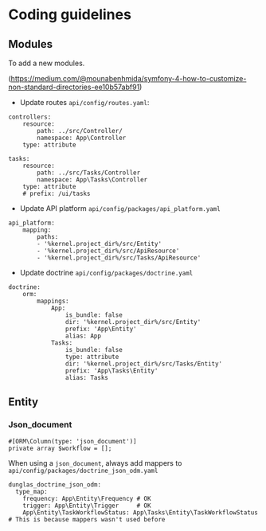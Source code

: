 # Coding guidelines

## Modules

To add a new modules.

(https://medium.com/@mounabenhmida/symfony-4-how-to-customize-non-standard-directories-ee10b57abf91)

* Update routes `api/config/routes.yaml`:

```
controllers:
    resource:
        path: ../src/Controller/
        namespace: App\Controller
    type: attribute

tasks:
    resource:
        path: ../src/Tasks/Controller
        namespace: App\Tasks\Controller
    type: attribute
    # prefix: /ui/tasks
```

* Update API platform `api/config/packages/api_platform.yaml`

```
api_platform:
    mapping:
        paths:
        - '%kernel.project_dir%/src/Entity'
        - '%kernel.project_dir%/src/ApiResource'
        - '%kernel.project_dir%/src/Tasks/ApiResource'
```

* Update doctrine `api/config/packages/doctrine.yaml`

```
doctrine:
    orm:
        mappings:
            App:
                is_bundle: false
                dir: '%kernel.project_dir%/src/Entity'
                prefix: 'App\Entity'
                alias: App
            Tasks:
                is_bundle: false
                type: attribute
                dir: '%kernel.project_dir%/src/Tasks/Entity'
                prefix: 'App\Tasks\Entity'
                alias: Tasks
```

## Entity

### Json_document

```
#[ORM\Column(type: 'json_document')]
private array $workflow = [];
```

When using a `json_document`, always add mappers to `api/config/packages/doctrine_json_odm.yaml`

```
dunglas_doctrine_json_odm:
  type_map:
    frequency: App\Entity\Frequency # OK
    trigger: App\Entity\Trigger     # OK
    App\Entity\TaskWorkflowStatus: App\Tasks\Entity\TaskWorkflowStatus # This is because mappers wasn't used before
```
